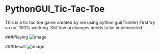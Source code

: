# PythonGUI_Tic-Tac-Toe
This is a tic tac toe game created by me using python gui(Tkinter)
First try so not 100% working. Still few ui changes needs to be implemented.

###Playing
![image](https://user-images.githubusercontent.com/63666608/227298273-140f7b9e-214b-45c0-a7ac-f8feacbf4763.png)

###Result
![image](https://user-images.githubusercontent.com/63666608/227303766-c20fa8bd-81ed-48c5-b31d-1559cc136ab8.png)
